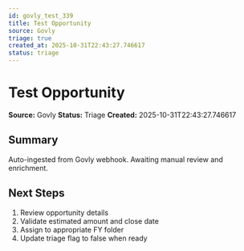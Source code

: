 ```yaml
---
id: govly_test_339
title: Test Opportunity
source: Govly
triage: true
created_at: 2025-10-31T22:43:27.746617
status: triage
---
```


# Test Opportunity

**Source:** Govly
**Status:** Triage
**Created:** 2025-10-31T22:43:27.746617

## Summary

Auto-ingested from Govly webhook. Awaiting manual review and enrichment.

## Next Steps

1. Review opportunity details
2. Validate estimated amount and close date
3. Assign to appropriate FY folder
4. Update triage flag to false when ready
